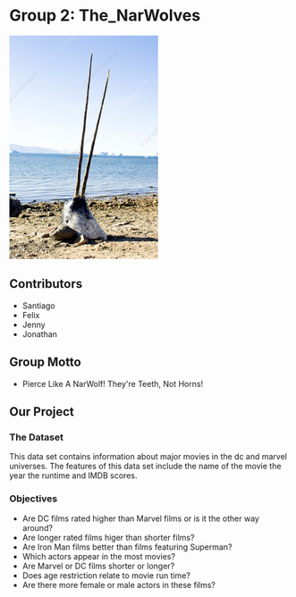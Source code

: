 # Group 2: The_NarWolves

![group_logo](../images/narwhal.jpg)


## Contributors
 - Santiago 
 - Felix 
 - Jenny
 - Jonathan
 
## Group Motto
-  Pierce Like A NarWolf! They're Teeth, Not Horns!

## Our Project

### The Dataset
This data set contains information about major movies in the dc and marvel universes. The features of this data set include the name of the movie the year the runtime and IMDB scores.  

### Objectives
- Are DC films rated higher than Marvel films or is it the other way around?
- Are longer rated films higer than shorter films?
- Are Iron Man films better than films featuring Superman?
- Which actors appear in the most movies?
- Are Marvel or DC films shorter or longer?
- Does age restriction relate to movie run time?
- Are there more female or male actors in these films?
